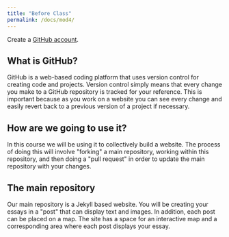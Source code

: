 ```yaml
---
title: "Before Class"
permalink: /docs/mod4/
---
```

 Create a [GitHub account](https://github.com/join).

## What is GitHub?

GitHub is a web-based coding platform that uses version control for creating code and projects. Version control simply means that every change you make to a GitHub repository is tracked for your reference. This is important because as you work on a website you can see every change and easily revert back to a previous version of a project if necessary. 

## How are we going to use it?

In this course we will be using it to collectively build a website. The process of doing this will involve "forking" a main repository, working within this repository, and then doing a "pull request" in order to update the main repository with your changes. 

## The main repository

Our main repository is a Jekyll based website. You will be creating your essays in a "post" that can display text and images. In addition, each post can be placed on a map. The site has a space for an interactive map and a corresponding area where each post displays your essay. 
 

 
 
 
 

